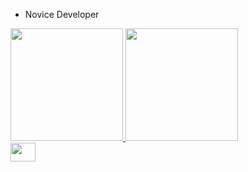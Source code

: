 - Novice Developer

<div aling=center>
<a href="https://github.com/samzitu">
<img height="180em" src="https://github-readne-stats.vercel.app/api?username=samzitu&show_icons=true&theme=dark&include_all_commits=true&count_private=true"/> 
<img height="180em" src="https://github-readme-stats.vercel.app/api/top-langs/?username=samzitu&layout=compact&langs_count=16&theme=dark"/>
<a>
</div>
  
<div>
<img align="center" alt-"Samuel-Scratch" height="30" width="40" src="https://img.shields.io/badge/Scratch-4097FF?style-for-the-b adge&logo-Scratch&logoColor-white">
